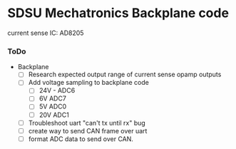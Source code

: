 # SDSU Mechatronics Backplane code
    
current sense IC: AD8205

### ToDo

- Backplane
    - [ ] Research expected output range of current sense opamp outputs
    - [ ] Add voltage sampling to backplane code
        - [ ] 24V - ADC6
        - [ ] 6V ADC7
        - [ ] 5V ADC0
        - [ ] 20V ADC1
    - [ ] Troubleshoot uart "can't tx until rx" bug
    - [ ] create way to send CAN frame over uart
    - [ ] format ADC data to send over CAN.
